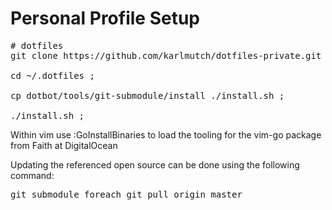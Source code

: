Personal Profile Setup
======================
<pre>
# dotfiles
git clone https://github.com/karlmutch/dotfiles-private.git ~/.dotfiles --recursive ;

cd ~/.dotfiles ;

cp dotbot/tools/git-submodule/install ./install.sh ;

./install.sh ;
</pre>

Within vim use :GoInstallBinaries to load the tooling for the vim-go package from Faith at DigitalOcean

Updating the referenced open source can be done using the following command:
<pre>
git submodule foreach git pull origin master
</pre>
